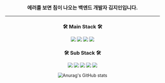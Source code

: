 <div align="center">
  


### 에러를 보면 침이 나오는 백엔드 개발자 김지인입니다.
  ---
  
  
 ### 🛠️ Main Stack 🛠️
  <img src="https://img.shields.io/badge/Java-007396?style=flat&logo=Java&logoColor=white" />
  <img src="https://img.shields.io/badge/Spring Boot-6DB33f?style=flat&logo=Spring Boot&logoColor=white" />
  <img src="https://img.shields.io/badge/Spring Security-6DB33f?style=flat&logo=Spring Security&logoColor=white" />
  <img src="https://img.shields.io/badge/MySQL-4479A1?style=flat&logo=MySQL&logoColor=white" />
  
  ### 🛠️ Sub Stack 🛠️
  <img src="https://img.shields.io/badge/JavaScript-F7DF1E?style=flat&logo=JavaScript&logoColor=white" />
  <img src="https://img.shields.io/badge/Spring Cloud-6DB33f?style=flat&logo=Spring Boot&logoColor=white" />
  <img src="https://img.shields.io/badge/Spring Data JPA-6DB33f?style=flat&logo=Spring Boot&logoColor=white" />
  <img src="https://img.shields.io/badge/Oracle-F80000?style=flat&logo=Oracle&logoColor=white" />
  <img src="https://img.shields.io/badge/Docker-2496ED?style=flat&logo=Docker&logoColor=white" />
  
  

![Anurag's GitHub stats](https://github-readme-stats.vercel.app/api?username=bmm522&show_icons=true&theme=radical)
</div>
<!--
**bmm522/bmm522** is a ✨ _special_ ✨ repository because its `README.md` (this file) appears on your GitHub profile.

Here are some ideas to get you started:

- 🔭 I’m currently working on ...
- 🌱 I’m currently learning ...
- 👯 I’m looking to collaborate on ...
- 🤔 I’m looking for help with ...
- 💬 Ask me about ...
- 📫 How to reach me: ...
- 😄 Pronouns: ...
- ⚡ Fun fact: ...
-->
